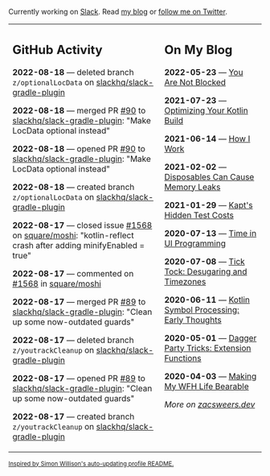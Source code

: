 Currently working on [Slack](https://slack.com/). Read [my blog](https://zacsweers.dev/) or [follow me on Twitter](https://twitter.com/ZacSweers).

<table><tr><td valign="top" width="60%">

## GitHub Activity
<!-- githubActivity starts -->
**2022-08-18** — deleted branch `z/optionalLocData` on [slackhq/slack-gradle-plugin](https://github.com/slackhq/slack-gradle-plugin)

**2022-08-18** — merged PR [#90](https://github.com/slackhq/slack-gradle-plugin/pull/90) to [slackhq/slack-gradle-plugin](https://github.com/slackhq/slack-gradle-plugin): "Make LocData optional instead"

**2022-08-18** — opened PR [#90](https://github.com/slackhq/slack-gradle-plugin/pull/90) to [slackhq/slack-gradle-plugin](https://github.com/slackhq/slack-gradle-plugin): "Make LocData optional instead"

**2022-08-18** — created branch `z/optionalLocData` on [slackhq/slack-gradle-plugin](https://github.com/slackhq/slack-gradle-plugin)

**2022-08-17** — closed issue [#1568](https://github.com/square/moshi/issues/1568) on [square/moshi](https://github.com/square/moshi): "kotlin-reflect crash after adding minifyEnabled = true"

**2022-08-17** — commented on [#1568](https://github.com/square/moshi/issues/1568#issuecomment-1218552760) in [square/moshi](https://github.com/square/moshi)

**2022-08-17** — merged PR [#89](https://github.com/slackhq/slack-gradle-plugin/pull/89) to [slackhq/slack-gradle-plugin](https://github.com/slackhq/slack-gradle-plugin): "Clean up some now-outdated guards"

**2022-08-17** — deleted branch `z/youtrackCleanup` on [slackhq/slack-gradle-plugin](https://github.com/slackhq/slack-gradle-plugin)

**2022-08-17** — opened PR [#89](https://github.com/slackhq/slack-gradle-plugin/pull/89) to [slackhq/slack-gradle-plugin](https://github.com/slackhq/slack-gradle-plugin): "Clean up some now-outdated guards"

**2022-08-17** — created branch `z/youtrackCleanup` on [slackhq/slack-gradle-plugin](https://github.com/slackhq/slack-gradle-plugin)
<!-- githubActivity ends -->
</td><td valign="top" width="40%">

## On My Blog
<!-- blog starts -->
**2022-05-23** — [You Are Not Blocked](https://www.zacsweers.dev/you-are-not-blocked/)

**2021-07-23** — [Optimizing Your Kotlin Build](https://www.zacsweers.dev/optimizing-your-kotlin-build/)

**2021-06-14** — [How I Work](https://www.zacsweers.dev/how-i-work/)

**2021-02-02** — [Disposables Can Cause Memory Leaks](https://www.zacsweers.dev/disposables-can-cause-memory-leaks/)

**2021-01-29** — [Kapt's Hidden Test Costs](https://www.zacsweers.dev/kapts-hidden-test-costs/)

**2020-07-13** — [Time in UI Programming](https://www.zacsweers.dev/time-in-ui/)

**2020-07-08** — [Tick Tock: Desugaring and Timezones](https://www.zacsweers.dev/ticktock-desugaring-timezones/)

**2020-06-11** — [Kotlin Symbol Processing: Early Thoughts](https://www.zacsweers.dev/kotlin-symbol-processor-early-thoughts/)

**2020-05-01** — [Dagger Party Tricks: Extension Functions](https://www.zacsweers.dev/dagger-party-tricks-extension-functions/)

**2020-04-03** — [Making My WFH Life Bearable](https://www.zacsweers.dev/making-wfh-life-bearable/)
<!-- blog ends -->
_More on [zacsweers.dev](https://zacsweers.dev/)_
</td></tr></table>

<sub><a href="https://simonwillison.net/2020/Jul/10/self-updating-profile-readme/">Inspired by Simon Willison's auto-updating profile README.</a></sub>